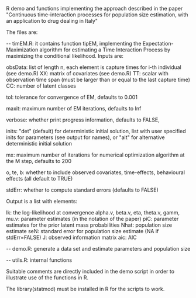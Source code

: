 R demo and functions implementing the approach described in the paper
"Continuous time-interaction processes for population size estimation, 
with an application to drug dealing in Italy"

The files are:

-- timEM.R: it contains function tipEM, implementing the Expectation-Maximization algorithm for estimating a Time Interaction Process by maximizing the conditional likelihood. Inputs are:

obsData: list of length n, each element is capture times for i-th individual (see demo.R) 
XX: matrix of covariates (see demo.R)
TT: scalar with observation time span (must be larger than or equal to the last capture time)
CC: number of latent classes

tol: tolerance for convergence of EM, defaults to 0.001

maxit: maximum number of EM iterations, defaults to Inf

verbose: whether print progress information, defaults to FALSE,

inits: "det" (default) for deterministic initial solution,
list with user specified inits for parameters (see output for names), or
"alt" for alternative deterministic initial solution

mx: maximum number of iterations for numerical optimization algorithm at the M step, defaults to 200 

o, te, b: whether to include observed covariates, time-effects, behavioural effects (all default to TRUE)

stdErr: whether to compute standard errors (defaults to FALSE)

Output is a list with elements:

lk: the log-likelihood at convergence
alpha.v, beta.v, eta, theta.v, gamm, mu.v: parameter estimates (in the notation of the paper)
piC: parameter estimates for the prior latent mass probabilities
Nhat: population size estimate
seN: standard error for population size estimate (NA if stdErr=FALSE) 
J: observed information matrix 
aic: AIC 

-- demo.R: generate a data set and estimate parameters and population size 

-- utils.R: internal functions 

Suitable comments are directly included in the demo script in order to illustrate use of the functions in R.

The library(statmod) must be installed in R for the scripts to work. 